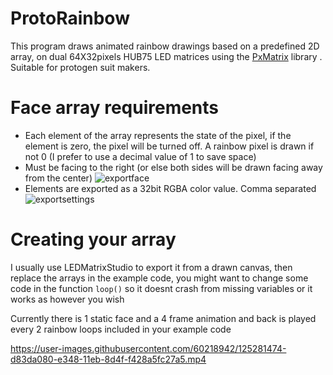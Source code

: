 
# ProtoRainbow
This program draws animated rainbow drawings based on a predefined 2D array, on dual 64X32pixels HUB75 LED matrices using the [PxMatrix](https://github.com/2dom/PxMatrix) library . Suitable for protogen suit makers.

# Face array requirements
- Each element of the array represents the state of the pixel, if the element is zero, the pixel will be turned off. A rainbow pixel is drawn if not 0 (I prefer to use a decimal value of 1 to save space)
- Must be facing to the right (or else both sides will be drawn facing away from the center)
![exportface](https://user-images.githubusercontent.com/60218942/125164943-6427bf00-e1c7-11eb-8990-294b11c37ba3.PNG)
- Elements are exported as a 32bit RGBA color value. Comma separated 
![exportsettings](https://user-images.githubusercontent.com/60218942/125164941-61c56500-e1c7-11eb-98ab-ff963e863252.PNG)

# Creating your array
I usually use LEDMatrixStudio to export it from a drawn canvas, then replace the arrays in the example code, you might want to change some code in the function ```loop()``` so it doesnt crash from missing variables or it works as however you wish

Currently there is 1 static face and a 4 frame animation and back is played every 2 rainbow loops included in your example code

https://user-images.githubusercontent.com/60218942/125281474-d83da080-e348-11eb-8d4f-f428a5fc27a5.mp4

